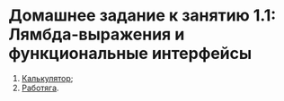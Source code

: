 # Домашнее задание к занятию 1.1: Лямбда-выражения и функциональные интерфейсы

1. [Калькулятор](./task1/README.md);
2. [Работяга](./task2/README.md).
